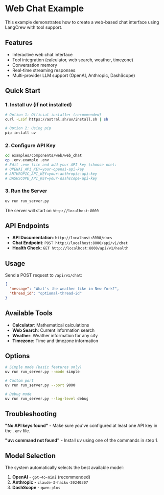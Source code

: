 # Web Chat Example

This example demonstrates how to create a web-based chat interface using LangCrew with tool support.

## Features

- Interactive web chat interface
- Tool integration (calculator, web search, weather, timezone)
- Conversation memory
- Real-time streaming responses
- Multi-provider LLM support (OpenAI, Anthropic, DashScope)

## Quick Start

### 1. Install uv (if not installed)
```bash
# Option 1: Official installer (recommended)
curl -LsSf https://astral.sh/uv/install.sh | sh

# Option 2: Using pip
pip install uv
```

### 2. Configure API Key
```bash
cd examples/components/web/web_chat
cp .env.example .env
# Edit .env file and add your API key (choose one):
# OPENAI_API_KEY=your-openai-api-key
# ANTHROPIC_API_KEY=your-anthropic-api-key  
# DASHSCOPE_API_KEY=your-dashscope-api-key
```

### 3. Run the Server
```bash
uv run run_server.py
```

The server will start on `http://localhost:8000`

## API Endpoints

- **API Documentation**: `http://localhost:8000/docs`
- **Chat Endpoint**: `POST http://localhost:8000/api/v1/chat`
- **Health Check**: `GET http://localhost:8000/api/v1/health`

## Usage

Send a POST request to `/api/v1/chat`:

```json
{
  "message": "What's the weather like in New York?",
  "thread_id": "optional-thread-id"
}
```

## Available Tools

- **Calculator**: Mathematical calculations
- **Web Search**: Current information search
- **Weather**: Weather information for any city
- **Timezone**: Time and timezone information

## Options

```bash
# Simple mode (basic features only)
uv run run_server.py --mode simple

# Custom port
uv run run_server.py --port 9000

# Debug mode
uv run run_server.py --log-level debug
```

## Troubleshooting

**"No API keys found"** - Make sure you've configured at least one API key in the `.env` file.

**"uv: command not found"** - Install uv using one of the commands in step 1.

## Model Selection

The system automatically selects the best available model:
1. **OpenAI** - `gpt-4o-mini` (recommended)
2. **Anthropic** - `claude-3-haiku-20240307`
3. **DashScope** - `qwen-plus` 